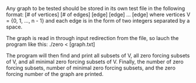 Any graph to be tested should be stored in its own test file in the following format:
        [# of vertices]
        [# of edges]
        [edge]
        [edge]
         ...
        [edge]
where vertices V = {0, 1, ..., n - 1} and each edge is in the form of two integers separated by a space.

The graph is read in through input redirection from the file, so lauch the program like this:
    ./zero < [graph.txt]

The program will then find and print all subsets of V, all zero forcing subsets of V, 
and all minimal zero forcing subsets of V. Finally, the number of zero forcing subsets,
number of minimal zero forcing subsets, and the zero forcing number of the graph are printed.